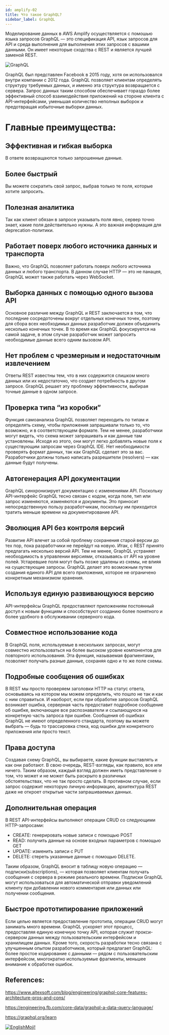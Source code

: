 ```yaml
---
id: amplify-02
title: Что такое GraphQL?
sidebar_label: GraphQL
---
```


Моделирование данных в AWS Amplify осуществляется с помошью языка запросов GraphQL — это спецификация API, язык запросов для API и среда выполнения для выполнения этих запросов с вашими данными. Он имеет некоторые сходства с REST и является лучшей заменой REST.

![GraphQL](https://miro.medium.com/max/4800/1*CC4lauyfn1b2MdxqPrv1SA.png)

GraphQL был представлен Facebook в 2015 году, хотя он использовался внутри компании с 2012 года. GraphQL позволяет клиентам определять структуру требуемых данных, и именно эта структура возвращается с сервера. Запрос данных таким способом обеспечивает гораздо более эффективный способ взаимодействия приложений на стороне клиента с API-интерфейсами, уменьшая количество неполных выборок и предотвращая избыточные выборки данных.

# Главные преимущества:

## Эффективная и гибкая выборка

В ответе возвращаются только запрошенные данные.

## Более быстрый

Вы можете сократить свой запрос, выбрав только те поля, которые хотите запросить.

## Полезная аналитика

Так как клиент обязан в запросе указывать поля явно, сервер точно знает, какие поля действительно нужны. А это важная информация для deprecation-политики.

## Работает поверх любого источника данных и транспорта

Важно, что GraphQL позволяет работать поверх любого источника данных и любого транспорта. В данном случае HTTP — это не панацея, GraphQL может также работать через WebSocket.

## Выборка данных с помощью одного вызова API

Основное различие между GraphQL и REST заключается в том, что последние сосредоточены вокруг отдельных конечных точек, поэтому для сбора всех необходимых данных разработчик должен объединить несколько конечных точек. В то время как GraphQL фокусируется на самой задаче, в этом случае разработчик может запросить необходимые данные всего одним вызовом API.

## Нет проблем с чрезмерным и недостаточным извлечением

Ответы REST известны тем, что в них содержится слишком много данных или их недостаточно, что создает потребность в другом запросе. GraphQL решает эту проблему эффективности, выбирая точные данные в одном запросе.

## Проверка типа “из коробки”

Функция самоанализа GraphQL позволяет переходить по типам и определять схему, чтобы приложения запрашивали только то, что возможно, и в соответствующем формате. Тем не менее, разработчики могут видеть, что схема может запрашивать и как данные там установлены. Исходя из этого, они могут легко добавлять новые поля к существующим запросам через GraphQL IDE. Нет необходимости проверять формат данных, так как GraphQL сделает это за вас. Разработчики должны только написать разрешители (resolvers) — как данные будут получены.

## Автогенерация API документации

GraphQL синхронизирует документацию с изменениями API. Поскольку API-интерфейс GraphQL тесно связан с кодом, когда поле, тип или запрос изменяются, изменяются и документы. Это приносит непосредственную пользу разработчикам, поскольку им приходится тратить меньше времени на документирование API.

## Эволюция API без контроля версий

Развитие API влечет за собой проблему сохранения старой версии до тех пор, пока разработчики не перейдут на новую. Итак, с REST принято предлагать несколько версий API. Тем не менее, GraphQL устраняет необходимость в управлении версиями, отказываясь от API на уровне полей. Устаревшие поля могут быть позже удалены из схемы, не влияя на существующие запросы. GraphQL делает это возможным путем создания единого API для всего приложения, которое не ограничено конкретным механизмом хранения.

## Используя единую развивающуюся версию

API-интерфейсы GraphQL предоставляют приложениям постоянный доступ к новым функциям и способствуют созданию более понятного и более удобного в обслуживании серверного кода.

## Совместное использование кода

В GraphQL поля, используемые в нескольких запросах, могут совместно использоваться на более высоком уровне компонентов для повторного использования. Эта функция, называемая фрагментами, позволяет получать разные данные, сохраняя одно и то же поле схемы.

## Подробные сообщения об ошибках

В REST мы просто проверяем заголовки HTTP на статус ответа, основываясь на котором мы можем определить, что пошло не так и как с ним справиться. И наоборот, если при обработке запросов GraphQL возникает ошибка, серверная часть предоставит подробное сообщение об ошибке, включающее все распознаватели и ссылающуюся на конкретную часть запроса при ошибке.
Сообщения об ошибках GraphQL не имеют определенного стандарта, поэтому вы можете выбрать — будь то трассировка стека, код ошибки для конкретного приложения или просто текст.

## Права доступа

Создавая схему GraphQL, вы выбираете, какие функции выставлять и как они работают. В свою очередь, REST-взгляды, как правило, все или ничего. Таким образом, каждый взгляд должен иметь представление о том, что может и не может быть раскрыто в различных обстоятельствах, что не так просто сделать. В противном случае, если запрос содержит некоторую личную информацию, архитектура REST даже не откроет открытые части запрашиваемых данных.

## Дополнительная операция

В REST API-интерфейсы выполняют операции CRUD со следующими HTTP-запросами:

- CREATE: генерировать новые записи с помощью POST
- READ: получить данные на основе входных параметров с помощью GET
- UPDATE: изменить записи с PUT
- DELETE: стереть указанные данные с помощью DELETE.

Таким образом, GraphQL вносит в таблицу новую операцию — подписки(subscriptions), — которая позволяет клиентам получать сообщения с сервера в режиме реального времени. Подписки GraphQL могут использоваться для автоматической отправки уведомлений клиенту при добавлении нового комментария или данных или получении сообщения.

## Быстрое прототипирование приложений

Если целью является предоставление прототипа, операции CRUD могут занимать много времени. GraphQL ускоряет этот процесс, предоставляя единую конечную точку API, которая служит прокси-сервером данных между пользовательским интерфейсом и хранилищем данных. Кроме того, скорость разработки тесно связана с улучшенным опытом разработчиков, который предлагает GraphQL: более простое кодирование с данными — рядом с пользовательским интерфейсом, многократно используемые фрагменты, меньшее внимание к обработке ошибок.

## References:

https://www.altexsoft.com/blog/engineering/graphql-core-features-architecture-pros-and-cons/

https://engineering.fb.com/core-data/graphql-a-data-query-language/

https://graphql.org/learn

[![EnglishMoji!](/img/logo/englishmoji.png)](https://link-to.app/xvh7Ush9kl)
